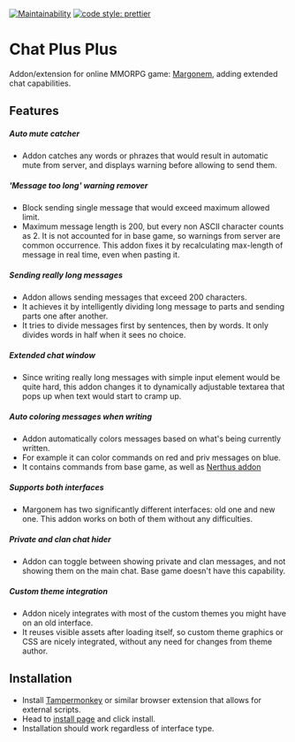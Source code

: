 [![Maintainability](https://api.codeclimate.com/v1/badges/0045b2e38640fbd10184/maintainability)](https://codeclimate.com/github/KrisAphalon/margonem-chat-plus-plus/maintainability)
[![code style: prettier](https://img.shields.io/badge/code_style-prettier-ff69b4.svg)](https://github.com/prettier/prettier)

# Chat Plus Plus

Addon/extension for online MMORPG game: [Margonem](https://www.margonem.pl/), adding extended chat capabilities.

## Features

##### Auto mute catcher

- Addon catches any words or phrazes that would result in automatic mute from server, and displays warning before
  allowing to send them.

##### 'Message too long' warning remover

- Block sending single message that would exceed maximum allowed limit.
- Maximum message length is 200, but every non ASCII character counts as 2. It is not accounted for in base game, so
  warnings from server are common occurrence. This addon fixes it by recalculating max-length of message in real time,
  even when pasting it.

##### Sending really long messages

- Addon allows sending messages that exceed 200 characters.
- It achieves it by intelligently dividing long message to parts and sending parts one after another.
- It tries to divide messages first by sentences, then by words. It only divides words in half when it sees no choice.

##### Extended chat window

- Since writing really long messages with simple input element would be quite hard, this addon changes it to dynamically
  adjustable textarea that pops up when text would start to cramp up.

##### Auto coloring messages when writing

- Addon automatically colors messages based on what's being currently written.
- For example it can color commands on red and priv messages on blue.
- It contains commands from base game, as well as [Nerthus addon](https://github.com/nerthus-margonem/nerthusaddon)

##### Supports both interfaces

- Margonem has two significantly different interfaces: old one and new one. This addon works on both of them without any
  difficulties.

##### Private and clan chat hider

- Addon can toggle between showing private and clan messages, and not showing them on the main chat. Base game doesn't
  have this capability.

##### Custom theme integration

- Addon nicely integrates with most of the custom themes you might have on an old interface.
- It reuses visible assets after loading itself, so custom theme graphics or CSS are nicely integrated, without any need
  for changes from theme author.

## Installation

- Install [Tampermonkey](https://www.tampermonkey.net/) or similar browser extension that allows for external scripts.
- Head to [install page](https://krisaphalon.github.io/margonem-chat-plus-plus/chat-plus-plus.user.js) and click
  install.
- Installation should work regardless of interface type.

